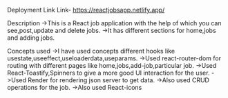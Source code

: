 Deployment Link
Link- https://reactjobsapp.netlify.app/

Description
->This is a React job application with the help of which you can see,post,update and delete jobs.
->It has different sections for home,jobs and adding jobs.

Concepts used
->I have used concepts different hooks like usestate,useeffect,useloaderdata,useparams.
->Used react-router-dom for routing with different pages like home,jobs,add-job,particular job.
->Used React-Toastify,Spinners to give a more good UI interaction for the user.
->Used Render for rendering json server to get data.
->Also used CRUD operations for the job.
->Also used React-icons
